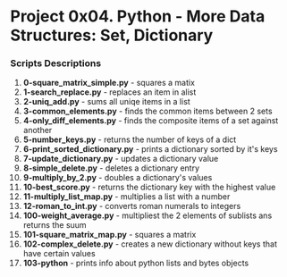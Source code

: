 # Project 0x04. Python - More Data Structures: Set, Dictionary

### Scripts Descriptions

1. **0-square_matrix_simple.py** - squares a matix
2. **1-search_replace.py** - replaces an item in alist
3. **2-uniq_add.py** - sums all uniqe items in a list
4. **3-common_elements.py** - finds the common items between 2 sets
5. **4-only_diff_elements.py** - finds the composite items of a set against another
6. **5-number_keys.py** - returns the number of keys of a dict
7. **6-print_sorted_dictionary.py** - prints a dictionary sorted by it's keys
8. **7-update_dictionary.py** - updates a dictionary value
9. **8-simple_delete.py** - deletes a dictionary entry
10. **9-multiply_by_2.py** - doubles a dictionary's values
11. **10-best_score.py** - returns the dictionary key with the highest value
12. **11-multiply_list_map.py** - multiplies a list with a number
13. **12-roman_to_int.py** - converts roman numerals to integers
14. **100-weight_average.py** - multipliest the 2 elements of sublists ans returns the suum
15. **101-square_matrix_map.py** - squares a matrix
16. **102-complex_delete.py** - creates a new dictionary without keys that have certain values
17. **103-python** - prints info about python lists and bytes objects
